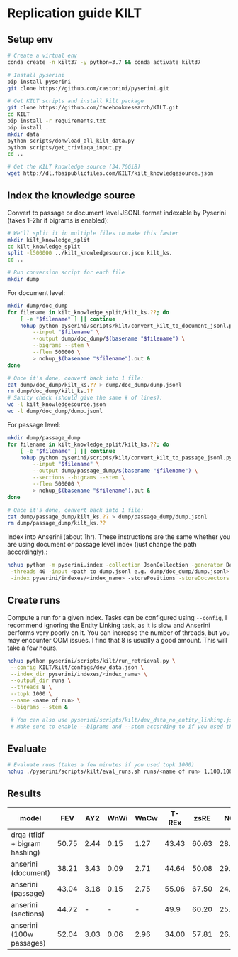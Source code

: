 # Replication guide KILT

## Setup env

```bash
# Create a virtual env
conda create -n kilt37 -y python=3.7 && conda activate kilt37

# Install pyserini
pip install pyserini
git clone https://github.com/castorini/pyserini.git

# Get KILT scripts and install kilt package
git clone https://github.com/facebookresearch/KILT.git
cd KILT
pip install -r requirements.txt
pip install .
mkdir data
python scripts/donwload_all_kilt_data.py
python scripts/get_triviaqa_input.py
cd ..

# Get the KILT knowledge source (34.76GiB)
wget http://dl.fbaipublicfiles.com/KILT/kilt_knowledgesource.json
```

## Index the knowledge source

Convert to passage or document level JSONL format indexable by Pyserini (takes 1-2hr if bigrams is enabled):

```bash
# We'll split it in multiple files to make this faster
mkdir kilt_knowledge_split
cd kilt_knowledge_split
split -l500000 ../kilt_knowledgesource.json kilt_ks.
cd ..

# Run conversion script for each file
mkdir dump
```

For document level:
```bash
mkdir dump/doc_dump
for filename in kilt_knowledge_split/kilt_ks.??; do
    [ -e "$filename" ] || continue
    nohup python pyserini/scripts/kilt/convert_kilt_to_document_jsonl.py \
        --input "$filename" \
        --output dump/doc_dump/$(basename "$filename") \
        --bigrams --stem \
        --flen 500000 \
        > nohup_$(basename "$filename").out &
done

# Once it's done, convert back into 1 file:
cat dump/doc_dump/kilt_ks.?? > dump/doc_dump/dump.jsonl
rm dump/doc_dump/kilt_ks.??
# Sanity check (should give the same # of lines):
wc -l kilt_knowledgesource.json
wc -l dump/doc_dump/dump.jsonl
```

For passage level:
```bash
mkdir dump/passage_dump
for filename in kilt_knowledge_split/kilt_ks.??; do
    [ -e "$filename" ] || continue
    nohup python pyserini/scripts/kilt/convert_kilt_to_passage_jsonl.py \
        --input "$filename" \
        --output dump/passage_dump/$(basename "$filename") \
        --sections --bigrams --stem \
        --flen 500000 \
        > nohup_$(basename "$filename").out &
done

# Once it's done, convert back into 1 file:
cat dump/passage_dump/kilt_ks.?? > dump/passage_dump/dump.jsonl
rm dump/passage_dump/kilt_ks.??
``` 

Index into Anserini (about 1hr). These instructions are the same whether you are using document or passage level index (just change the path accordingly).:

```bash
nohup python -m pyserini.index -collection JsonCollection -generator DefaultLuceneDocumentGenerator \
 -threads 40 -input <path to dump.jsonl e.g. dump/doc_dump/dump.jsonl> \
 -index pyserini/indexes/<index_name> -storePositions -storeDocvectors -storeContents &
```

## Create runs

Compute a run for a given index. Tasks can be configured using `--config`, I recommend ignoring the Entity Linking task, as it is slow and Anserini performs very poorly on it. You can increase the number of threads, but you may encounter OOM issues. I find that 8 is usually a good amount. This will take a few hours.

```bash
nohup python pyserini/scripts/kilt/run_retrieval.py \
 --config KILT/kilt/configs/dev_data.json \
 --index_dir pyserini/indexes/<index_name> \
 --output_dir runs \
 --threads 8 \
 --topk 1000 \
 --name <name of run> \
 --bigrams --stem &

 # You can also use pyserini/scripts/kilt/dev_data_no_entity_linking.json
 # Make sure to enable --bigrams and --stem according to if you used them in your index
```

## Evaluate

```bash
# Evaluate runs (takes a few minutes if you used topk 1000)
nohup ./pyserini/scripts/kilt/eval_runs.sh runs/<name of run> 1,100,1000 &
```

## Results

| model | FEV | AY2 | WnWi | WnCw | T-REx | zsRE | NQ | HoPo | TQA | ELI5 | WoW |
|-|-|-|-|-|-|-|-|-|-|-|-|
| drqa (tfidf + bigram hashing) | 50.75 | 2.44 | 0.15 | 1.27 | 43.43 | 60.63 | 28.59 | 34.63 | 45.70 | 11.02 | 41.82 |
| anserini (document) | 38.21 | 3.43 | 0.09 | 2.71 | 44.64 | 50.08 | 29.93 | 38.37 | 36.76 | 7.17 | 22.27 |
| anserini (passage) | 43.04 | 3.18 | 0.15 | 2.75 | 55.06 | 67.50 | 24.64 | 41.43 | 24.95 | 5.84 | 24.85 |
| anserini (sections) | 44.72 | - | - | - | 49.9 | 60.20 | 25.06 | 40.84 | 30.7 | 7.1 | 21.55 |
| anserini (100w passages) | 52.04 | 3.03 | 0.06 | 2.96 | 34.00 | 57.81 | 26.33 | 41.41 | 31.74 | 6.83 | 28.74 |


